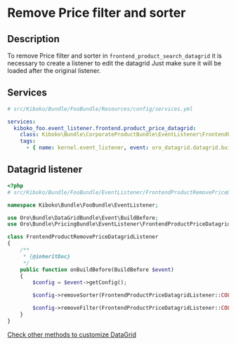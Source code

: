 Remove Price filter and sorter
======================

Description
-----------

To remove Price filter and sorter in `frontend_product_search_datagrid` it is necessary to create a listener to edit the datagrid 
Just make sure it will be loaded after the original listener.

Services
--------

```yml
# src/Kiboko/Bundle/FooBundle/Resources/config/services.yml

services:
  kiboko_foo.event_listener.frontend.product_price_datagrid:
    class: Kiboko\Bundle\CorporateProductBundle\EventListener\FrontendProductRemovePriceDatagridListener
    tags:
      - { name: kernel.event_listener, event: oro_datagrid.datagrid.build.before.frontend-product-search-grid, method: onBuildBefore }
```


Datagrid listener
-----------------


```php
<?php
# src/Kiboko/Bundle/FooBundle/EventListener/FrontendProductRemovePriceDatagridListener.php

namespace Kiboko\Bundle\FooBundle\EventListener;

use Oro\Bundle\DataGridBundle\Event\BuildBefore;
use Oro\Bundle\PricingBundle\EventListener\FrontendProductPriceDatagridListener;

class FrontendProductRemovePriceDatagridListener
{
    /**
     * {@inheritDoc}
     */
    public function onBuildBefore(BuildBefore $event)
    {
        $config = $event->getConfig();

        $config->removeSorter(FrontendProductPriceDatagridListener::COLUMN_MINIMAL_PRICE_SORT);

        $config->removeFilter(FrontendProductPriceDatagridListener::COLUMN_MINIMAL_PRICE);
    }
}
```

[Check other methods to customize DataGrid](https://github.com/oroinc/platform/tree/master/src/Oro/Bundle/DataGridBundle)
 